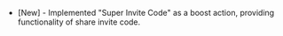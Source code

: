 - [New] - Implemented "Super Invite Code" as a boost action, providing functionality of share invite code.